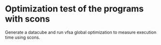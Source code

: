 # Optimization test of the programs with scons

Generate a datacube and run vfsa global optimization to
measure execution time using scons.
